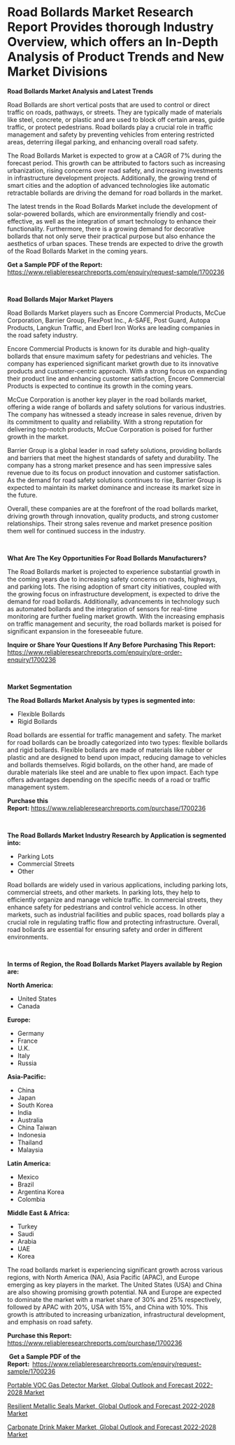 <p><h1>Road Bollards Market Research Report Provides thorough Industry Overview, which offers an In-Depth Analysis of Product Trends and New Market Divisions</h1></p><p><strong>Road Bollards Market Analysis and Latest Trends</strong></p>
<p><p>Road Bollards are short vertical posts that are used to control or direct traffic on roads, pathways, or streets. They are typically made of materials like steel, concrete, or plastic and are used to block off certain areas, guide traffic, or protect pedestrians. Road bollards play a crucial role in traffic management and safety by preventing vehicles from entering restricted areas, deterring illegal parking, and enhancing overall road safety.</p><p>The Road Bollards Market is expected to grow at a CAGR of 7% during the forecast period. This growth can be attributed to factors such as increasing urbanization, rising concerns over road safety, and increasing investments in infrastructure development projects. Additionally, the growing trend of smart cities and the adoption of advanced technologies like automatic retractable bollards are driving the demand for road bollards in the market.</p><p>The latest trends in the Road Bollards Market include the development of solar-powered bollards, which are environmentally friendly and cost-effective, as well as the integration of smart technology to enhance their functionality. Furthermore, there is a growing demand for decorative bollards that not only serve their practical purpose but also enhance the aesthetics of urban spaces. These trends are expected to drive the growth of the Road Bollards Market in the coming years.</p></p>
<p><strong>Get a Sample PDF of the Report:&nbsp;</strong> <a href="https://www.reliableresearchreports.com/enquiry/request-sample/1700236">https://www.reliableresearchreports.com/enquiry/request-sample/1700236</a></p>
<p>&nbsp;</p>
<p><strong>Road Bollards Major Market Players</strong></p>
<p><p>Road Bollards Market players such as Encore Commercial Products, McCue Corporation, Barrier Group, FlexPost Inc., A-SAFE, Post Guard, Autopa Products, Langkun Traffic, and Eberl Iron Works are leading companies in the road safety industry.</p><p>Encore Commercial Products is known for its durable and high-quality bollards that ensure maximum safety for pedestrians and vehicles. The company has experienced significant market growth due to its innovative products and customer-centric approach. With a strong focus on expanding their product line and enhancing customer satisfaction, Encore Commercial Products is expected to continue its growth in the coming years.</p><p>McCue Corporation is another key player in the road bollards market, offering a wide range of bollards and safety solutions for various industries. The company has witnessed a steady increase in sales revenue, driven by its commitment to quality and reliability. With a strong reputation for delivering top-notch products, McCue Corporation is poised for further growth in the market.</p><p>Barrier Group is a global leader in road safety solutions, providing bollards and barriers that meet the highest standards of safety and durability. The company has a strong market presence and has seen impressive sales revenue due to its focus on product innovation and customer satisfaction. As the demand for road safety solutions continues to rise, Barrier Group is expected to maintain its market dominance and increase its market size in the future.</p><p>Overall, these companies are at the forefront of the road bollards market, driving growth through innovation, quality products, and strong customer relationships. Their strong sales revenue and market presence position them well for continued success in the industry.</p></p>
<p>&nbsp;</p>
<p><strong>What Are The Key Opportunities For Road Bollards Manufacturers?</strong></p>
<p><p>The Road Bollards market is projected to experience substantial growth in the coming years due to increasing safety concerns on roads, highways, and parking lots. The rising adoption of smart city initiatives, coupled with the growing focus on infrastructure development, is expected to drive the demand for road bollards. Additionally, advancements in technology such as automated bollards and the integration of sensors for real-time monitoring are further fueling market growth. With the increasing emphasis on traffic management and security, the road bollards market is poised for significant expansion in the foreseeable future.</p></p>
<p><strong>Inquire or Share Your Questions If Any Before Purchasing This Report:</strong> <a href="https://www.reliableresearchreports.com/enquiry/pre-order-enquiry/1700236">https://www.reliableresearchreports.com/enquiry/pre-order-enquiry/1700236</a></p>
<p>&nbsp;</p>
<p><strong>Market Segmentation</strong></p>
<p><strong>The Road Bollards Market Analysis by types is segmented into:</strong></p>
<p><ul><li>Flexible Bollards</li><li>Rigid Bollards</li></ul></p>
<p><p>Road bollards are essential for traffic management and safety. The market for road bollards can be broadly categorized into two types: flexible bollards and rigid bollards. Flexible bollards are made of materials like rubber or plastic and are designed to bend upon impact, reducing damage to vehicles and bollards themselves. Rigid bollards, on the other hand, are made of durable materials like steel and are unable to flex upon impact. Each type offers advantages depending on the specific needs of a road or traffic management system.</p></p>
<p><strong>Purchase this Report:&nbsp;</strong><a href="https://www.reliableresearchreports.com/purchase/1700236">https://www.reliableresearchreports.com/purchase/1700236</a></p>
<p>&nbsp;</p>
<p><strong>The Road Bollards Market Industry Research by Application is segmented into:</strong></p>
<p><ul><li>Parking Lots</li><li>Commercial Streets</li><li>Other</li></ul></p>
<p><p>Road bollards are widely used in various applications, including parking lots, commercial streets, and other markets. In parking lots, they help to efficiently organize and manage vehicle traffic. In commercial streets, they enhance safety for pedestrians and control vehicle access. In other markets, such as industrial facilities and public spaces, road bollards play a crucial role in regulating traffic flow and protecting infrastructure. Overall, road bollards are essential for ensuring safety and order in different environments.</p></p>
<p>&nbsp;</p>
<p><strong>In terms of Region, the Road Bollards Market Players available by Region are:</strong></p>
<p>
    <p> <strong> North America: </strong>
        <ul>
            <li>United States</li>
            <li>Canada</li>
        </ul>
        </p> 
    <p> <strong> Europe: </strong>
        <ul>
            <li>Germany</li>
            <li>France</li>
            <li>U.K.</li>
            <li>Italy</li>
            <li>Russia</li>
        </ul>
        </p> 
    <p> <strong> Asia-Pacific: </strong>
        <ul>
            <li>China</li>
            <li>Japan</li>
            <li>South Korea</li>
            <li>India</li>
            <li>Australia</li>
            <li>China Taiwan</li>
            <li>Indonesia</li>
            <li>Thailand</li>
            <li>Malaysia</li>
        </ul>
        </p> 
    <p> <strong> Latin America: </strong>
        <ul>
            <li>Mexico</li>
            <li>Brazil</li>
            <li>Argentina Korea</li>
            <li>Colombia</li>
        </ul>
        </p> 
    <p> <strong> Middle East & Africa: </strong>
        <ul>
            <li>Turkey</li>
            <li>Saudi</li>
            <li>Arabia</li>
            <li>UAE</li>
            <li>Korea</li>
        </ul>
    </p>
    </p>
<p><p>The road bollards market is experiencing significant growth across various regions, with North America (NA), Asia Pacific (APAC), and Europe emerging as key players in the market. The United States (USA) and China are also showing promising growth potential. NA and Europe are expected to dominate the market with a market share of 30% and 25% respectively, followed by APAC with 20%, USA with 15%, and China with 10%. This growth is attributed to increasing urbanization, infrastructural development, and emphasis on road safety.</p></p>
<p><strong>Purchase this Report: </strong><a href="https://www.reliableresearchreports.com/purchase/1700236">https://www.reliableresearchreports.com/purchase/1700236</a></p>
<p>&nbsp;<strong>Get a Sample PDF of the Report:&nbsp;&nbsp;</strong><a href="https://www.reliableresearchreports.com/enquiry/request-sample/1700236">https://www.reliableresearchreports.com/enquiry/request-sample/1700236</a></p>
<p><strong></strong></p>
<p><p><a href="https://view.publitas.com/reportprime-1/portable-voc-gas-detector-market-global-outlook-and-forecast-2022-2028-market-research-report-provides-thorough-industry-overview-which-offers-an-in-depth-analysis-of-product-trends-and-new-market-divisions/">Portable VOC Gas Detector Market, Global Outlook and Forecast 2022-2028 Market</a></p><p><a href="https://view.publitas.com/reportprime-1/resilient-metallic-seals-market-global-outlook-and-forecast-2022-2028-market-research-report-unlocks-analysis-on-the-market-financial-status-market-size-and-market-revenue-upto-2030/">Resilient Metallic Seals Market, Global Outlook and Forecast 2022-2028 Market</a></p><p><a href="https://view.publitas.com/reportprime-1/carbonate-drink-maker-market-global-outlook-and-forecast-2022-2028-market-research-report-unlocks-analysis-on-the-market-financial-status-market-size-and-market-revenue-upto-2030/">Carbonate Drink Maker Market, Global Outlook and Forecast 2022-2028 Market</a></p></p>